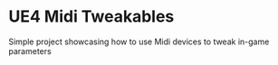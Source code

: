 # UE4 Midi Tweakables
 Simple project showcasing how to use Midi devices to tweak in-game parameters
